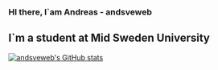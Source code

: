 ### HI there, I`am Andreas - andsveweb
## I`m a student at Mid Sweden University
[![andsveweb's GitHub stats](https://github-readme-stats.vercel.app/api?username=anuraghazra)](https://github.com/anuraghazra/github-readme-stats)

